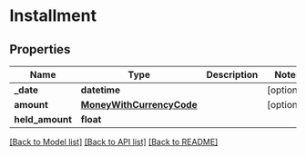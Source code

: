 # Installment

## Properties
Name | Type | Description | Notes
------------ | ------------- | ------------- | -------------
**_date** | **datetime** |  | [optional] 
**amount** | [**MoneyWithCurrencyCode**](MoneyWithCurrencyCode.md) |  | [optional] 
**held_amount** | **float** |  | 

[[Back to Model list]](../README.md#documentation-for-models) [[Back to API list]](../README.md#documentation-for-api-endpoints) [[Back to README]](../README.md)


